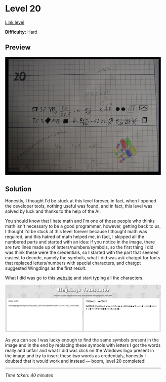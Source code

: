 # Level 20

[Link level](https://www.deathball.net/notpron/windows/something.php)

**Difficulty:** Hard

## Preview
![Level 20](../images/level20.png)

## Solution
Honestly, I thought I'd be stuck at this level forever, in fact, when I opened the developer tools, nothing useful was found, and in fact, this level was solved by luck and thanks to the help of the AI.

You should know that I hate math and I'm one of those people who thinks math isn't necessary to be a good programmer, however, getting back to us, I thought I'd be stuck at this level forever because I thought math was required, and this hatred of math helped me, in fact, I skipped all the numbered parts and started with an idea: if you notice in the image, there are two lines made up of letters/numbers/symbols, so the first thing I did was think these were the credentials, so I started with the part that seemed easiest to decode, namely the symbols, what I did was ask chatgpt for fonts that replaced letters/numbers with special characters, and chatgpt suggested Wingdings as the first result.

What I did was go to this [website](https://lingojam.com/WingdingsTranslator) and start typing all the characters.

![Level 20 website](../images/level20_website.png)

As you can see I was lucky enough to find the same symbols present in the image and in the end by replacing these symbols with letters I got the words really and unfair and what I did was click on the Windows logo present in the image and try to insert these two words as credentials, honestly I doubted that it would work and instead — boom, level 20 completed!

---


_Time taken: 40 minutes_
